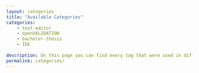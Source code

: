 ```yaml
---
layout: categories
title: "Available Categories"
categories: 
    - text-editor
    - openVALIDATION
    - bachelor-thesis
    - IDE
    
description: On this page you can find every tag that were used in different posts.
permalink: categories/
---
```

